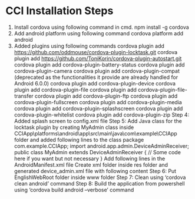 # CCI Installation Steps

1. Install cordova using following command in cmd.
   npm install -g cordova
2. Add android platform using following command
   cordova platform add android
3. Added plugins using following commands
   cordova plugin add https://github.com/oddmouse/cordova-plugin-locktask.git
   cordova plugin add https://github.com/ToniKorin/cordova-plugin-autostart.git
   cordova plugin add cordova-plugin-battery-status
   cordova plugin add cordova-plugin-camera
   cordova plugin add cordova-plugin-compat (deprecated as the functionalities it provide are already handled for Android 6.0.0)
   cordova plugin add cordova-plugin-device
   cordova plugin add cordova-plugin-file
   cordova plugin add cordova-plugin-file-transfer
   cordova plugin add cordova-plugin-ftp
   cordova plugin add cordova-plugin-fullscreen
   cordova plugin add cordova-plugin-media
   cordova plugin add cordova-plugin-splashscreen
   cordova plugin add cordova-plugin-whitelist
   cordova plugin add cordova-plugin-zip
Step 4: Added splash screen to config.xml file
   <platform name="android">
        <splash density="land-hdpi" src="res/load_final.png" />
        <splash density="land-ldpi" src="res/load_final.png" />
        <splash density="land-mdpi" src="res/load_final.png" />
        <splash density="land-xhdpi" src="res/load_final.png" />
        <splash density="port-hdpi" src="res/load_final.png" />
        <splash density="port-ldpi" src="res/load_final.png" />
        <splash density="port-mdpi" src="res/load_final.png" />
        <splash density="port-xhdpi" src="res/load_final.png" />
        <allow-intent href="market:*" />
    </platform>
Step 5: Add Java class for the locktask plugin by creating MyAdmin class inside CCIApp\platforms\android\app\src\main\java\com\example\CCIApp folder and added following lines to the class
    package com.example.CCIApp;
    import android.app.admin.DeviceAdminReceiver;
    public class MyAdmin extends DeviceAdminReceiver {
      // Some code here if you want but not necessary
    }
    Add following lines in the AndroidManifest.xml file
    <receiver android:label="@string/app_name" android:name="MyAdmin" android:permission="android.permission.BIND_DEVICE_ADMIN">
            <meta-data android:name="android.app.device_admin" android:resource="@xml/device_admin" />
            <intent-filter>
            <action android:name="android.app.action.DEVICE_ADMIN_ENABLED" />
            </intent-filter>
    </receiver>
    Create xml folder inside res folder and generated device_admin.xml file with following content
    <device-admin xmlns:android="http://schemas.android.com/apk/res/android">
        <uses-policies>
            <limit-password />
            <watch-login />
            <reset-password />
            <force-lock />
            <wipe-data />
            <expire-password />
            <encrypted-storage />
            <disable-camera />
            </uses-policies>
    </device-admin>
Step 6: Put EnglishWebRoot folder inside www folder
Step 7: Clean using ‘cordova clean android’ command
Step 8: Build the application from powershell using ‘cordova build android –verbose’ command


